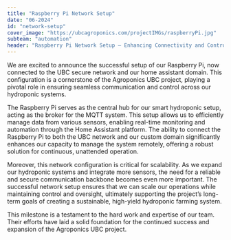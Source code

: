 ```yaml
---
title: "Raspberry Pi Network Setup"
date: "06-2024"
id: "network-setup"
cover_image: "https://ubcagroponics.com/projectIMGs/raspberryPi.jpg"
subteam: "automation"
header: "Raspberry Pi Network Setup – Enhancing Connectivity and Control for Our Hydroponic Systems"
---
```

We are excited to announce the successful setup of our Raspberry Pi, now connected to the UBC secure network and our home assistant domain. This configuration is a cornerstone of the Agroponics UBC project, playing a pivotal role in ensuring seamless communication and control across our hydroponic systems.

The Raspberry Pi serves as the central hub for our smart hydroponic setup, acting as the broker for the MQTT system. This setup allows us to efficiently manage data from various sensors, enabling real-time monitoring and automation through the Home Assistant platform. The ability to connect the Raspberry Pi to both the UBC network and our custom domain significantly enhances our capacity to manage the system remotely, offering a robust solution for continuous, unattended operation.

Moreover, this network configuration is critical for scalability. As we expand our hydroponic systems and integrate more sensors, the need for a reliable and secure communication backbone becomes even more important. The successful network setup ensures that we can scale our operations while maintaining control and oversight, ultimately supporting the project’s long-term goals of creating a sustainable, high-yield hydroponic farming system.

This milestone is a testament to the hard work and expertise of our team. Their efforts have laid a solid foundation for the continued success and expansion of the Agroponics UBC project.